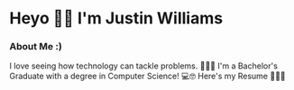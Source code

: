 # Heyo 🙋‍♂️ I'm Justin Williams
### About Me :)
I love seeing how technology can tackle problems. 👨‍🔧🐜
I'm a Bachelor's Graduate with a degree in Computer Science! 💻🤓
Here's my Resume 📃🧑‍💼

